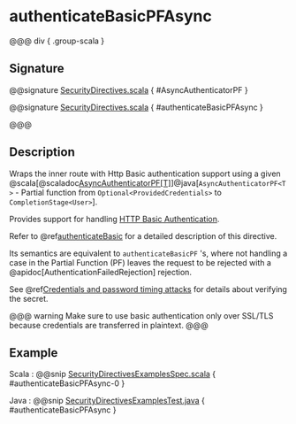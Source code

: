 # authenticateBasicPFAsync

@@@ div { .group-scala }
## Signature

@@signature [SecurityDirectives.scala]($akka-http$/akka-http/src/main/scala/akka/http/scaladsl/server/directives/SecurityDirectives.scala) { #AsyncAuthenticatorPF }

@@signature [SecurityDirectives.scala]($akka-http$/akka-http/src/main/scala/akka/http/scaladsl/server/directives/SecurityDirectives.scala) { #authenticateBasicPFAsync }

@@@

## Description

Wraps the inner route with Http Basic authentication support using a given @scala[@scaladoc[AsyncAuthenticatorPF[T]](akka.http.scaladsl.server.Directives#AsyncAuthenticatorPF[T]=PartialFunction[akka.http.scaladsl.server.directives.Credentials,scala.concurrent.Future[T]])]@java[`AsyncAuthenticatorPF<T>` - Partial function from `Optional<ProvidedCredentials>` to `CompletionStage<User>`].

Provides support for handling [HTTP Basic Authentication](https://en.wikipedia.org/wiki/Basic_auth).

Refer to @ref[authenticateBasic](authenticateBasic.md) for a detailed description of this directive.

Its semantics are equivalent to `authenticateBasicPF` 's, where not handling a case in the Partial Function (PF)
leaves the request to be rejected with a @apidoc[AuthenticationFailedRejection] rejection.

See @ref[Credentials and password timing attacks](index.md#credentials-and-timing-attacks) for details about verifying the secret.

@@@ warning
Make sure to use basic authentication only over SSL/TLS because credentials are transferred in plaintext.
@@@

## Example

Scala
:  @@snip [SecurityDirectivesExamplesSpec.scala]($test$/scala/docs/http/scaladsl/server/directives/SecurityDirectivesExamplesSpec.scala) { #authenticateBasicPFAsync-0 }

Java
:  @@snip [SecurityDirectivesExamplesTest.java]($test$/java/docs/http/javadsl/server/directives/SecurityDirectivesExamplesTest.java) { #authenticateBasicPFAsync }
